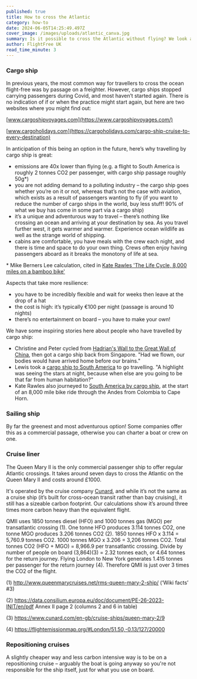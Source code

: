 ```yaml
---
published: true
title: How to cross the Atlantic
category: how-to
date: 2024-06-05T14:25:49.497Z
cover_image: /images/uploads/atlantic_canva.jpg
summary: Is it possible to cross the Atlantic without flying? We look at the options.
author: FlightFree UK
read_time_minute: 3
---
```

### Cargo ship

In previous years, the most common way for travellers to cross the ocean flight-free was by passage on a freighter. However, cargo ships stopped carrying passengers during Covid, and most haven’t started again. There is no indication of if or when the practice might start again, but here are two websites where you might find out: 

[www.cargoshipvoyages.com](https://www.cargoshipvoyages.com/)

[www.cargoholidays.com](https://cargoholidays.com/cargo-ship-cruise-to-every-destination)

In anticipation of this being an option in the future, here’s why travelling by cargo ship is great:

* emissions are 40x lower than flying (e.g. a flight to South America is roughly 2 tonnes CO2 per passenger, with cargo ship passage roughly 50g*)
* you are not adding demand to a polluting industry – the cargo ship goes whether you’re on it or not, whereas that’s not the case with aviation, which exists as a result of passengers wanting to fly (if you want to reduce the number of cargo ships in the world, buy less stuff! 90% of what we buy has come in some part via a cargo ship)
* it’s a unique and adventurous way to travel – there’s nothing like crossing an ocean and arriving at your destination by sea. As you travel further west, it gets warmer and warmer. Experience ocean wildlife as well as the strange world of shipping.
* cabins are comfortable, you have meals with the crew each night, and there is time and space to do your own thing. Crews often enjoy having passengers aboard as it breaks the monotony of life at sea. 

\* Mike Berners Lee calculation, cited in [Kate Rawles 'The Life Cycle, 8,000 miles on a bamboo bike'](https://www.iconbooks.com/ib-title/the-life-cycle/)

Aspects that take more resilience:

* you have to be incredibly flexible and wait for weeks then leave at the drop of a hat
* the cost is high: it’s typically €100 per night (passage is around 10 nights) 
* there’s no entertainment on board – you have to make your own!

We have some inspiring stories here about people who have travelled by cargo ship: 

* Christine and Peter cycled from [Hadrian's Wall to the Great Wall of China](/post/wall-to-wall-without-flying/), then got a cargo ship back from Singapore. "Had we flown, our bodies would have arrived home before our brains."
* Lewis took a [cargo ship to South America](/podcast_transcripts/podcast-interview-lewis-mcneill/) to go travelling. "A highlight was seeing the stars at night, because when else are you going to be that far from human habitation?"
* Kate Rawles also journeyed to [South America by cargo ship](/podcast_transcripts/podcast-series-episode-4-transatlantic-travel/), at the start of an 8,000 mile bike ride through the Andes from Colombia to Cape Horn. 

### Sailing ship

By far the greenest and most adventurous option! Some companies offer this as a commercial passage, otherwise you can charter a boat or crew on one.

### Cruise liner

The Queen Mary II is the only commercial passenger ship to offer regular Atlantic crossings. It takes around seven days to cross the Atlantic on the Queen Mary II and costs around £1000. 

It's operated by the cruise company [Cunard](https://www.cunard.com/en-gb/cruise-destinations/transatlantic-cruises/what-is-a-transatlantic-cruise), and while it’s not the same as a cruise ship (it’s built for cross-ocean transit rather than bay cruising), it still has a sizeable carbon footprint. Our calculations show it’s around three times more carbon heavy than the equivalent flight.

QMII uses 1850 tonnes diesel (HFO) and 1000 tonnes gas (MGO) per transatlantic crossing (1). One tonne HFO produces 3.114 tonnes CO2, one tonne MGO produces 3.206 tonnes CO2 (2). 1850 tonnes HFO x 3.114 = 5,760.9 tonnes CO2. 1000 tonnes MGO x 3.206 = 3,206 tonnes CO2. Total tonnes CO2 (HFO + MGO) = 8,966.9 per transatlantic crossing. Divide by number of people on board (3,864)(3) = 2.32 tonnes each, or 4.64 tonnes for the return journey. Flying London to New York generates 1.415 tonnes per passenger for the return journey (4). Therefore QMII is just over 3 times the CO2 of the flight.

(1) ​​<http://www.queenmarycruises.net/rms-queen-mary-2-ship/> (‘Wiki facts’ #3)

(2) <https://data.consilium.europa.eu/doc/document/PE-26-2023-INIT/en/pdf> Annex II page 2 (columns 2 and 6 in table)

(3) <https://www.cunard.com/en-gb/cruise-ships/queen-mary-2/9> 

(4) <https://flightemissionmap.org/#London/51.50,-0.13/127/20000>  

### R﻿epositioning cruises

A slightly cheaper way and less carbon intensive way is to be on a repositioning cruise – arguably the boat is going anyway so you're not responsible for the ship itself, just for what you use on board.